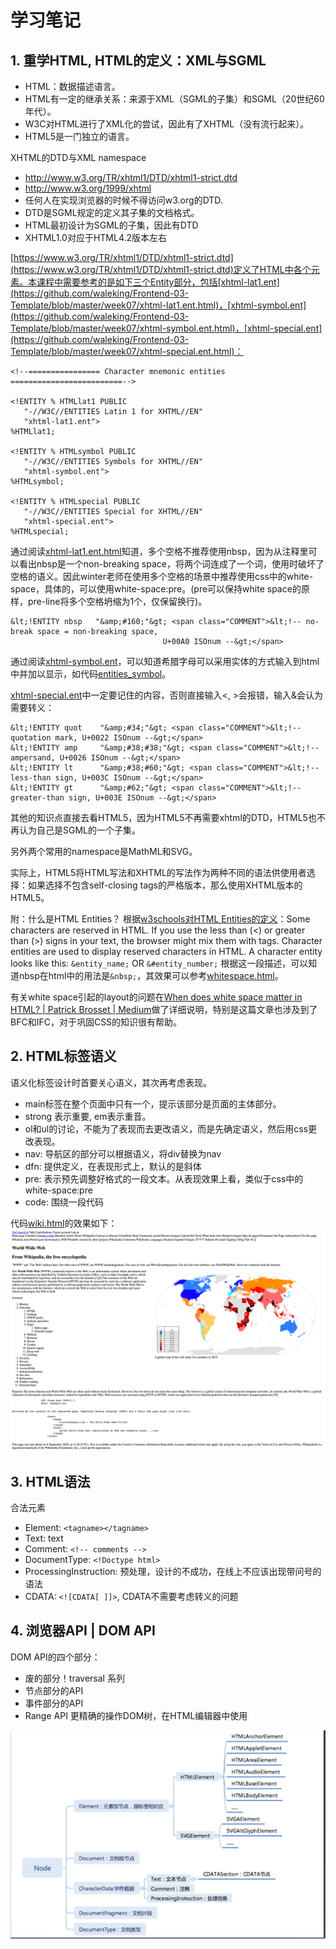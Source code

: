 # 学习笔记
## 1. 重学HTML, HTML的定义：XML与SGML
- HTML：数据描述语言。
- HTML有一定的继承关系：来源于XML（SGML的子集）和SGML（20世纪60年代）。
- W3C对HTML进行了XML化的尝试，因此有了XHTML（没有流行起来）。
- HTML5是一门独立的语言。

XHTML的DTD与XML namespace
- http://www.w3.org/TR/xhtml1/DTD/xhtml1-strict.dtd
- http://www.w3.org/1999/xhtml
- 任何人在实现浏览器的时候不得访问w3.org的DTD.
- DTD是SGML规定的定义其子集的文档格式。
- HTML最初设计为SGML的子集，因此有DTD
- XHTML1.0对应于HTML4.2版本左右
  
[https://www.w3.org/TR/xhtml1/DTD/xhtml1-strict.dtd](https://www.w3.org/TR/xhtml1/DTD/xhtml1-strict.dtd)定义了HTML中各个元素。本课程中需要参考的是如下三个Entity部分，包括[xhtml-lat1.ent](https://github.com/waleking/Frontend-03-Template/blob/master/week07/xhtml-lat1.ent.html)，[xhtml-symbol.ent](https://github.com/waleking/Frontend-03-Template/blob/master/week07/xhtml-symbol.ent.html)，[xhtml-special.ent](https://github.com/waleking/Frontend-03-Template/blob/master/week07/xhtml-special.ent.html)：
```
<!--================ Character mnemonic entities =========================-->

<!ENTITY % HTMLlat1 PUBLIC
   "-//W3C//ENTITIES Latin 1 for XHTML//EN"
   "xhtml-lat1.ent">
%HTMLlat1;

<!ENTITY % HTMLsymbol PUBLIC
   "-//W3C//ENTITIES Symbols for XHTML//EN"
   "xhtml-symbol.ent">
%HTMLsymbol;

<!ENTITY % HTMLspecial PUBLIC
   "-//W3C//ENTITIES Special for XHTML//EN"
   "xhtml-special.ent">
%HTMLspecial;
```
通过阅读[xhtml-lat1.ent.html](https://github.com/waleking/Frontend-03-Template/blob/master/week07/xhtml-lat1.ent.html)知道，多个空格不推荐使用nbsp，因为从注释里可以看出nbsp是一个non-breaking space，将两个词连成了一个词，使用时破坏了空格的语义。因此winter老师在使用多个空格的场景中推荐使用css中的white-space，具体的，可以使用white-space:pre。(pre可以保持white space的原样，pre-line将多个空格坍缩为1个，仅保留换行)。
```
&lt;!ENTITY nbsp   "&amp;#160;"&gt; <span class="COMMENT">&lt;!-- no-break space = non-breaking space,
                                  U+00A0 ISOnum --&gt;</span>
```

通过阅读[xhtml-symbol.ent](https://github.com/waleking/Frontend-03-Template/blob/master/week07/xhtml-symbol.ent.html)，可以知道希腊字母可以采用实体的方式输入到html中并加以显示，如代码[entities_symbol](https://github.com/waleking/Frontend-03-Template/blob/master/week07/entities_symbol.html)。

[xhtml-special.ent](https://github.com/waleking/Frontend-03-Template/blob/master/week07/xhtml-special.ent.html)中一定要记住的内容，否则直接输入<, >会报错，输入&会认为需要转义：
```
&lt;!ENTITY quot    "&amp;#34;"&gt; <span class="COMMENT">&lt;!--  quotation mark, U+0022 ISOnum --&gt;</span>
&lt;!ENTITY amp     "&amp;#38;#38;"&gt; <span class="COMMENT">&lt;!--  ampersand, U+0026 ISOnum --&gt;</span>
&lt;!ENTITY lt      "&amp;#38;#60;"&gt; <span class="COMMENT">&lt;!--  less-than sign, U+003C ISOnum --&gt;</span>
&lt;!ENTITY gt      "&amp;#62;"&gt; <span class="COMMENT">&lt;!--  greater-than sign, U+003E ISOnum --&gt;</span>
```

其他的知识点直接去看HTML5，因为HTML5不再需要xhtml的DTD，HTML5也不再认为自己是SGML的一个子集。

另外两个常用的namespace是MathML和SVG。

实际上，HTML5将HTML写法和XHTML的写法作为两种不同的语法供使用者选择：如果选择不包含self-closing tags的严格版本，那么使用XHTML版本的HTML5。

附：什么是HTML Entities？
根据[w3schools对HTML Entities的定义](https://www.w3schools.com/html/html_entities.asp)：Some characters are reserved in HTML. If you use the less than (<) or greater than (>) signs in your text, the browser might mix them with tags. Character entities are used to display reserved characters in HTML. A character entity looks like this: `&entity_name;` OR `&#entity_number;`
根据这一段描述，可以知道nbsp在html中的用法是`&nbsp;`，其效果可以参考[whitespace.html](https://github.com/waleking/Frontend-03-Template/blob/master/week07/whitespace.html)。

有关white space引起的layout的问题在[When does white space matter in HTML? | Patrick Brosset | Medium](https://medium.com/@patrickbrosset/when-does-white-space-matter-in-html-b90e8a7cdd33)做了详细说明，特别是这篇文章也涉及到了BFC和IFC，对于巩固CSS的知识很有帮助。

## 2. HTML标签语义
语义化标签设计时首要关心语义，其次再考虑表现。
- main标签在整个页面中只有一个，提示该部分是页面的主体部分。
- strong 表示重要, em表示重音。
- ol和ul的讨论，不能为了表现而去更改语义，而是先确定语义，然后用css更改表现。
- nav: 导航区的部分可以根据语义，将div替换为nav
- dfn: 提供定义，在表现形式上，默认的是斜体
- pre: 表示预先调整好格式的一段文本。从表现效果上看，类似于css中的white-space:pre
- code: 围绕一段代码

代码[wiki.html](https://github.com/waleking/Frontend-03-Template/blob/master/week07/wiki.html)的效果如下：
![alt text](https://github.com/waleking/Frontend-03-Template/blob/master/week07/wiki.html.png?raw=true)

## 3. HTML语法
合法元素
- Element: `<tagname></tagname>`
- Text: text
- Comment: `<!-- comments -->`
- DocumentType: `<!Doctype html>`
- ProcessingInstruction: <?a 1?> 预处理，设计的不成功，在线上不应该出现带问号的语法
- CDATA: `<![CDATA[ ]]>`, CDATA不需要考虑转义的问题

## 4. 浏览器API | DOM API
DOM API的四个部分：
- 废的部分！traversal 系列
- 节点部分的API
- 事件部分的API
- Range API 更精确的操作DOM树，在HTML编辑器中使用
  
![alt text](https://github.com/waleking/Frontend-03-Template/blob/master/week07/DOM_Node.png?raw=true)
